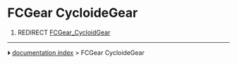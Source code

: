 # FCGear CycloideGear
1.  REDIRECT [FCGear_CycloidGear](FCGear_CycloidGear.md)



---
⏵ [documentation index](../README.md) > FCGear CycloideGear
